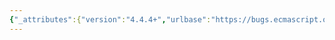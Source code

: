 ```yaml
---
{"_attributes":{"version":"4.4.4+","urlbase":"https://bugs.ecmascript.org/","maintainer":"dherman@mozilla.com"},"bug":{"bug_id":1626,"creation_ts":"2013-07-30 12:07:00 -0700","short_desc":"11.1.9, GetTemplateCallSite: [[Enumerable]] attribute not defined for property descriptors","delta_ts":"2013-08-23 08:23:40 -0700","product":"Draft for 6th Edition","component":"technical issue","version":"Rev 16: July 15, 2013 Draft","rep_platform":"All","op_sys":"All","bug_status":"RESOLVED","resolution":"FIXED","priority":"Normal","bug_severity":"normal","everconfirmed":true,"reporter":{"uid":"andrebargull","name":"André Bargull"},"assigned_to":{"uid":"allen","name":"Allen Wirfs-Brock"},"long_desc":[{"commentid":4600,"comment_count":0,"who":{"uid":"andrebargull","name":"André Bargull"},"bug_when":"2013-07-30 12:07:15 -0700","thetext":"The [[Enumerable]] attribute is not specified for the property descriptors in step 8.c and step 8.e, that means [[Enumerable]] defaults to the default value, which is `false`. Is there any reason to make the indexed fields of the siteObj and rawObj not enumerable?"},{"commentid":4975,"comment_count":1,"who":{"uid":"allen","name":"Allen Wirfs-Brock"},"bug_when":"2013-08-18 14:16:58 -0700","thetext":"fixed in rev17 editor's draft"},{"commentid":5193,"comment_count":2,"who":{"uid":"allen","name":"Allen Wirfs-Brock"},"bug_when":"2013-08-23 08:23:40 -0700","thetext":"fixed in rev17, August 23, 2013 draft"}]}}
---
```


